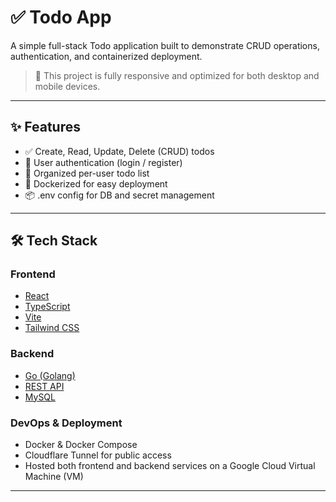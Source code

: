# ✅ Todo App

A simple full-stack Todo application built to demonstrate CRUD operations, authentication, and containerized deployment.

> 📐 This project is fully responsive and optimized for both desktop and mobile devices.

---

## ✨ Features

- ✅ Create, Read, Update, Delete (CRUD) todos
- 🔐 User authentication (login / register)
- 🧩 Organized per-user todo list
- 🐳 Dockerized for easy deployment
- 📦 .env config for DB and secret management

---

## 🛠 Tech Stack

### Frontend
- [React](https://reactjs.org/)
- [TypeScript](https://www.typescriptlang.org/)
- [Vite](https://vitejs.dev/)
- [Tailwind CSS](https://tailwindcss.com/)

### Backend
- [Go (Golang)](https://golang.org/)
- [REST API](https://restfulapi.net/)
- [MySQL](https://www.mysql.com/)

### DevOps & Deployment
- Docker & Docker Compose
- Cloudflare Tunnel for public access
- Hosted both frontend and backend services on a Google Cloud Virtual Machine (VM)

---
